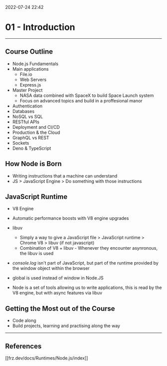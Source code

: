 2022-07-24 22:42
# 01 - Introduction
---

## Course Outline
* Node.js Fundamentals
* Main applications
	* File.io
	* Web Servers
	* Express.js
* Master Project
	* NASA data combined with SpaceX to build Space Launch system
	* Focus on advanced topics and build in a proffesional manor
* Authentication
* Databases
* NoSQL vs SQL
* RESTful APIs
* Deployment and CI/CD
* Production & the Cloud
* GraphQL vs REST
* Sockets
* Deno & TypeScript

## How Node is Born
* Writing instructions that a machine can understand
* JS > JavaScript Engine > Do something with those instructions

## JavaScript Runtime
*  V8 Engine
* Automatic performance boosts with V8 engine upgrades
* libuv
	* Simply a way to give a JavaScript file > JavaScript runtime > Chrome V8 > libuv (if not javascript)
	* Combination of V8 + libuv - Whenever they encounter asynronous, the libuv is used
* *console.log* isn't part of JavaScript, but part of the runtime provided by the window object within the browser
* global is used instead of window in Node.JS

* Node is a set of tools allowing us to write applications, this is read by the V8 engine, but with async features via libuv

## Getting the Most out of the Course
* Code along
* Build projects, learning and practising along the way

---
## References
[[frz.dev/docs/Runtimes/Node.js/index]]